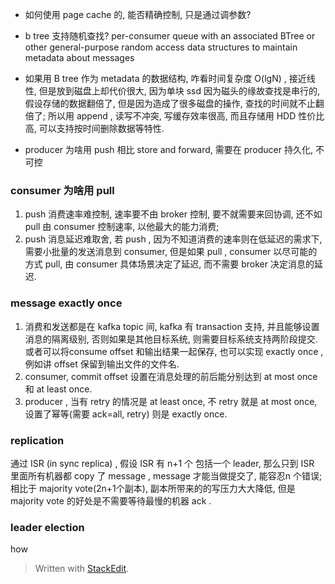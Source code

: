 * 如何使用 page cache 的, 能否精确控制, 只是通过调参数? 
* b tree 支持随机查找? 
per-consumer queue with an associated BTree or other general-purpose random access data structures to maintain metadata about messages
* 如果用 B tree 作为 metadata 的数据结构, 咋看时间复杂度 O(lgN) , 接近线性, 但是放到磁盘上却代价很大, 因为单块 ssd 因为磁头的缘故查找是串行的, 假设存储的数据翻倍了, 但是因为造成了很多磁盘的操作, 查找的时间就不止翻倍了; 所以用 append , 读写不冲突, 写缓存效率很高, 而且存储用 HDD 性价比高, 可以支持按时间删除数据等特性. 

* producer 为啥用 push 
相比 store and forward, 需要在 producer 持久化, 不可控

### consumer 为啥用 pull 
1. push 消费速率难控制, 速率要不由 broker 控制, 要不就需要来回协调, 还不如pull 由 consumer 控制速率, 以他最大的能力消费; 
2. push 消息延迟难取舍, 若 push , 因为不知道消费的速率则在低延迟的需求下, 需要小批量的发送消息到 consumer, 但是如果 pull , consumer 以尽可能的方式 pull, 由 consumer 具体场景决定了延迟, 而不需要 broker 决定消息的延迟.

### message exactly once
1. 消费和发送都是在 kafka topic 间, kafka 有 transaction 支持, 并且能够设置消息的隔离级别, 否则如果是其他目标系统, 则需要目标系统支持两阶段提交. 或者可以将consume offset 和输出结果一起保存, 也可以实现 exactly once , 例如讲 offset 保留到输出文件的文件名. 
2. consumer, commit offset 设置在消息处理的前后能分别达到 at most once 和 at least once. 
3. producer , 当有 retry 的情况是 at least once, 不 retry 就是 at most once, 设置了幂等(需要 ack=all, retry) 则是 exactly once. 

### replication
通过 ISR (in sync replica) , 假设 ISR 有 n+1 个 包括一个 leader, 那么只到 ISR 里面所有机器都 copy 了 message , message 才能当做提交了, 能容忍n 个错误; 相比于 majority vote(2n+1个副本), 副本所带来的的写压力大大降低, 但是majority  vote 的好处是不需要等待最慢的机器 ack . 

### leader election
how 
> Written with [StackEdit](https://stackedit.io/).
<!--stackedit_data:
eyJoaXN0b3J5IjpbMTYwNjQ1MTc5OCwxMDc2NzY1MDU2LC01Nz
E5NTAzNjgsLTE4MTk3MjcxMzAsLTEzMjk2NDYxMzQsMTE2NTk5
Mzk0NCwtMjE0NDgyNzU3NiwxNjY5NTcwMTExLDEzMjAwOTUyNj
csLTkyODI2ODQ5Nl19
-->